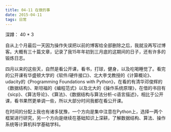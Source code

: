 ```yaml
---
title: 04-11 在做的事
date: 2015-04-11
tags: 日常
---
```


深蹲： 40 * 3

自从上个月最后一天因为操作失误把以前的博客给全部删除之后，我就没再写过博客。大概有三十篇文章，记录了我15年年初到三月底的这期间的日子，还有许多的锻炼日志。

四月以来的这些天，自然是看公开课，看书，打球，健身，以及吃喝睡觉了。看完的公开课有华盛顿大学的《软件/硬件接口》、北大李戈教授的《计算概论》、udacity的《Programming Foundations with Python》，在看的有清华邓俊辉的《数据结构》、斯坦福的《编程范式》以及北大的《操作系统原理》，在借的书目有《sicp》、《算法导论》、《算法》、《数据结构与算法分析-c语言描述》，相比于公开课，看书果然更单调一些，所以大部分时间我都在看公开课。

在时间的分配上我也有诸多犹豫，一个方向是集中注意在Python上，选择一两个框架进行研究，另一个方向是继续在基础知识上深耕，了解数据结构、算法、操作系统等计算机科学基础学科。

